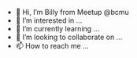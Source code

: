 - 👋 Hi, I’m Billy from Meetup @bcmu
- 👀 I’m interested in ...
- 🌱 I’m currently learning ...
- 💞️ I’m looking to collaborate on ...
- 📫 How to reach me ...

<!---
bcmu/bcmu is a ✨ special ✨ repository because its `README.md` (this file) appears on your GitHub profile.
You can click the Preview link to take a look at your changes.
--->
